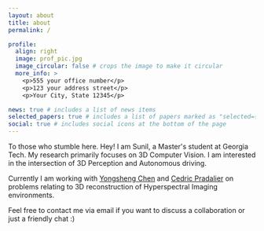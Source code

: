 ```yaml
---
layout: about
title: about
permalink: /

profile:
  align: right
  image: prof_pic.jpg
  image_circular: false # crops the image to make it circular
  more_info: >
    <p>555 your office number</p>
    <p>123 your address street</p>
    <p>Your City, State 12345</p>

news: true # includes a list of news items
selected_papers: true # includes a list of papers marked as "selected={true}"
social: true # includes social icons at the bottom of the page
---
```


To those who stumble here. Hey! I am Sunil, a Master's student at Georgia Tech. My research primarily focuses on 3D Computer Vision. I am interested in the intersection of 3D Perception and Autonomous driving. 

Currently I am working with [Yongsheng Chen](https://ce.gatech.edu/directory/person/yongsheng-chen) and [Cedric Pradalier](https://research.gatech.edu/cedric-pradalier) on problems relating to 3D reconstruction of Hyperspectral Imaging environments. 

Feel free to contact me via email if you want to discuss a collaboration or just a friendly chat :)
